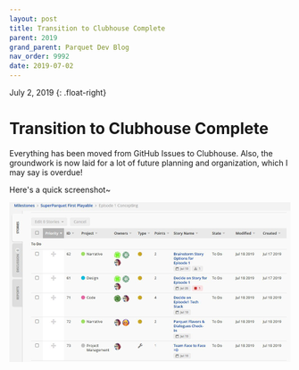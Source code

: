 ```yaml
---
layout: post
title: Transition to Clubhouse Complete
parent: 2019
grand_parent: Parquet Dev Blog
nav_order: 9992
date: 2019-07-02
---
```

July 2, 2019
{: .float-right}

# Transition to Clubhouse Complete

Everything has been moved from GitHub Issues to Clubhouse.
Also, the groundwork is now laid for a lot of future planning and organization, which I may say is overdue!

Here's a quick screenshot~

![An example image of the project in Clubhouse.](image-2019-07-02.jpg)

